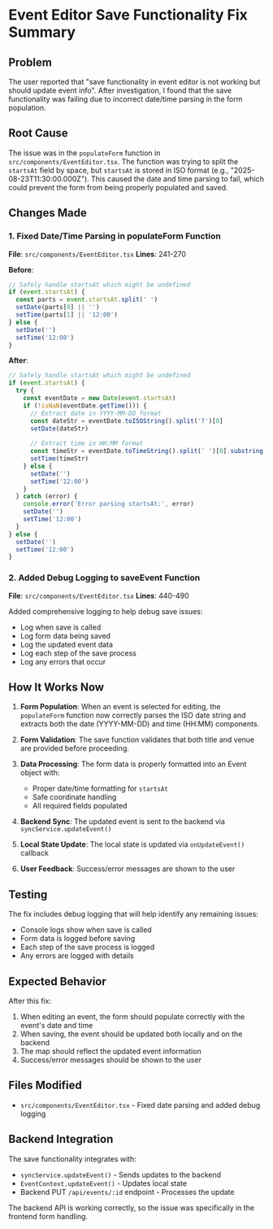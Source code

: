# Event Editor Save Functionality Fix Summary

## Problem
The user reported that "save functionality in event editor is not working but should update event info". After investigation, I found that the save functionality was failing due to incorrect date/time parsing in the form population.

## Root Cause
The issue was in the `populateForm` function in `src/components/EventEditor.tsx`. The function was trying to split the `startsAt` field by space, but `startsAt` is stored in ISO format (e.g., "2025-08-23T11:30:00.000Z"). This caused the date and time parsing to fail, which could prevent the form from being properly populated and saved.

## Changes Made

### 1. Fixed Date/Time Parsing in populateForm Function
**File**: `src/components/EventEditor.tsx`
**Lines**: 241-270

**Before**:
```typescript
// Safely handle startsAt which might be undefined
if (event.startsAt) {
  const parts = event.startsAt.split(' ')
  setDate(parts[0] || '')
  setTime(parts[1] || '12:00')
} else {
  setDate('')
  setTime('12:00')
}
```

**After**:
```typescript
// Safely handle startsAt which might be undefined
if (event.startsAt) {
  try {
    const eventDate = new Date(event.startsAt)
    if (!isNaN(eventDate.getTime())) {
      // Extract date in YYYY-MM-DD format
      const dateStr = eventDate.toISOString().split('T')[0]
      setDate(dateStr)
      
      // Extract time in HH:MM format
      const timeStr = eventDate.toTimeString().split(' ')[0].substring(0, 5)
      setTime(timeStr)
    } else {
      setDate('')
      setTime('12:00')
    }
  } catch (error) {
    console.error('Error parsing startsAt:', error)
    setDate('')
    setTime('12:00')
  }
} else {
  setDate('')
  setTime('12:00')
}
```

### 2. Added Debug Logging to saveEvent Function
**File**: `src/components/EventEditor.tsx`
**Lines**: 440-490

Added comprehensive logging to help debug save issues:
- Log when save is called
- Log form data being saved
- Log the updated event data
- Log each step of the save process
- Log any errors that occur

## How It Works Now

1. **Form Population**: When an event is selected for editing, the `populateForm` function now correctly parses the ISO date string and extracts both the date (YYYY-MM-DD) and time (HH:MM) components.

2. **Form Validation**: The save function validates that both title and venue are provided before proceeding.

3. **Data Processing**: The form data is properly formatted into an Event object with:
   - Proper date/time formatting for `startsAt`
   - Safe coordinate handling
   - All required fields populated

4. **Backend Sync**: The updated event is sent to the backend via `syncService.updateEvent()`

5. **Local State Update**: The local state is updated via `onUpdateEvent()` callback

6. **User Feedback**: Success/error messages are shown to the user

## Testing

The fix includes debug logging that will help identify any remaining issues:
- Console logs show when save is called
- Form data is logged before saving
- Each step of the save process is logged
- Any errors are logged with details

## Expected Behavior

After this fix:
1. When editing an event, the form should populate correctly with the event's date and time
2. When saving, the event should be updated both locally and on the backend
3. The map should reflect the updated event information
4. Success/error messages should be shown to the user

## Files Modified

- `src/components/EventEditor.tsx` - Fixed date parsing and added debug logging

## Backend Integration

The save functionality integrates with:
- `syncService.updateEvent()` - Sends updates to the backend
- `EventContext.updateEvent()` - Updates local state
- Backend PUT `/api/events/:id` endpoint - Processes the update

The backend API is working correctly, so the issue was specifically in the frontend form handling.
